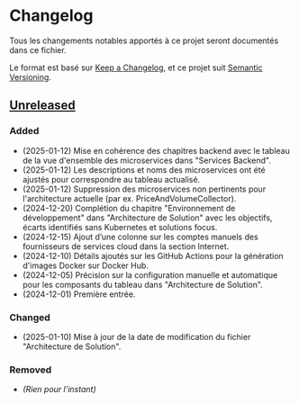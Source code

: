 # Changelog

Tous les changements notables apportés à ce projet seront documentés dans ce fichier.

Le format est basé sur [Keep a Changelog](https://keepachangelog.com/fr/1.0.0/), et ce projet suit [Semantic Versioning](https://semver.org/lang/fr/).

## [Unreleased]
### Added
- (2025-01-12) Mise en cohérence des chapitres backend avec le tableau de la vue d'ensemble des microservices dans "Services Backend".
- (2025-01-12) Les descriptions et noms des microservices ont été ajustés pour correspondre au tableau actualisé.
- (2025-01-12) Suppression des microservices non pertinents pour l'architecture actuelle (par ex. PriceAndVolumeCollector).
- (2024-12-20) Complétion du chapitre "Environnement de développement" dans "Architecture de Solution" avec les objectifs, écarts identifiés sans Kubernetes et solutions focus.
- (2024-12-15) Ajout d’une colonne sur les comptes manuels des fournisseurs de services cloud dans la section Internet.
- (2024-12-10) Détails ajoutés sur les GitHub Actions pour la génération d'images Docker sur Docker Hub.
- (2024-12-05) Précision sur la configuration manuelle et automatique pour les composants du tableau dans "Architecture de Solution".
- (2024-12-01) Première entrée.

### Changed
- (2025-01-10) Mise à jour de la date de modification du fichier "Architecture de Solution".

### Removed
- *(Rien pour l'instant)*

<!-- Pied de page -->
[Unreleased]: https://github.com/dsissoko/r3edge-engine-docs/compare/main...HEAD
